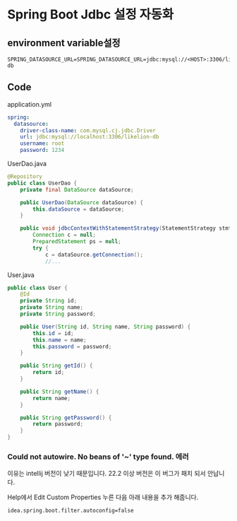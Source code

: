 # Spring Boot Jdbc 설정 자동화


## environment variable설정

```
SPRING_DATASOURCE_URL=SPRING_DATASOURCE_URL=jdbc:mysql://<HOST>:3306/likelion-db
```

## Code

application.yml

```yaml
spring:
  datasource:
    driver-class-name: com.mysql.cj.jdbc.Driver
    url: jdbc:mysql://localhost:3306/likelion-db
    username: root
    password: 1234
```

UserDao.java

```java
@Repository
public class UserDao {
    private final DataSource dataSource;

    public UserDao(DataSource dataSource) {
        this.dataSource = dataSource;
    }

    public void jdbcContextWithStatementStrategy(StatementStrategy stmt) throws SQLException {
        Connection c = null;
        PreparedStatement ps = null;
        try {
            c = dataSource.getConnection();
            //...
```

User.java

```java
public class User {
    @Id
    private String id;
    private String name;
    private String password;

    public User(String id, String name, String password) {
        this.id = id;
        this.name = name;
        this.password = password;
    }

    public String getId() {
        return id;
    }

    public String getName() {
        return name;
    }

    public String getPassword() {
        return password;
    }
}
```


### Could not autowire. No beans of '~' type found. 에러

이유는 intellij 버전이 낮기 때문입니다. 22.2 이상 버전은 이 버그가 패치 되서 안납니다.

Help에서 Edit Custom Properties 누른 다음 아래 내용을 추가 해줍니다.

```
idea.spring.boot.filter.autoconfig=false
```